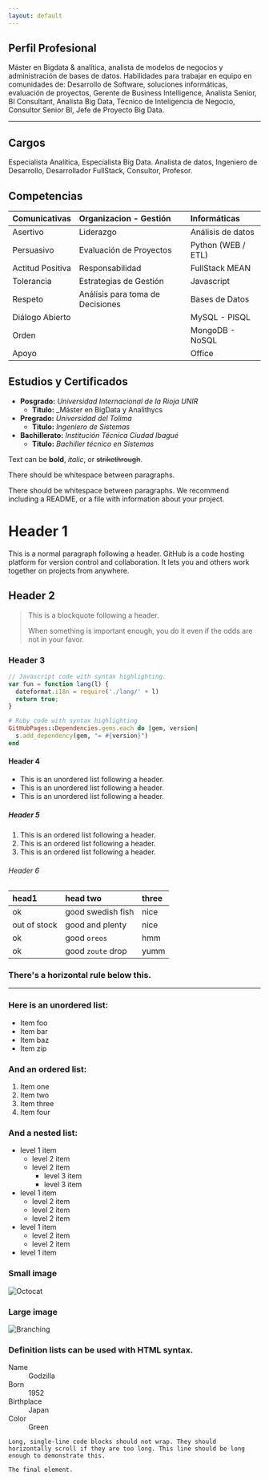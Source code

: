 ```yaml
---
layout: default
---
```

## Perfil Profesional

Máster en Bigdata & analítica, analista de modelos de negocios y administración de bases de datos. Habilidades para trabajar en equipo en comunidades de: Desarrollo de Software, soluciones informáticas, evaluación de proyectos, Gerente de Business Intelligence, Analista Senior, BI Consultant, Analista Big Data, Técnico de Inteligencia de Negocio, Consultor Senior BI, Jefe de Proyecto Big Data. 
* * *
## Cargos

Especialista Analítica, Especialista Big Data. Analista de datos, Ingeniero de
Desarrollo, Desarrollador FullStack, Consultor, Profesor.

## Competencias

| Comunicativas    | Organizacion - Gestión  | Informáticas      |
|:-----------------|:------------------------|:------------------|
| Asertivo         | Liderazgo               | Análisis de datos |
| Persuasivo       | Evaluación de Proyectos | Python (WEB / ETL)|
| Actitud Positiva | Responsabilidad         | FullStack MEAN    |
| Tolerancia       | Estrategias de Gestión  | Javascript        |
| Respeto          | Análisis para toma de Decisiones     | Bases de Datos    |
| Diálogo Abierto  |                         | MySQL - PlSQL     |
| Orden            |                         | MongoDB - NoSQL   |
| Apoyo            |                         | Office            |

## Estudios y Certificados

- **Posgrado:**     _Universidad Internacional de la Rioja UNIR_ 
  - **Titulo:**     _Máster en BigData y Analithycs
- **Pregrado:**     _Universidad del Tolima_
  - **Titulo:**     _Ingeniero de Sistemas_
- **Bachillerato:** _Institución Técnica Ciudad Ibagué_
  - **Titulo:**     _Bachiller técnico en Sistemas_

Text can be **bold**, _italic_, or ~~strikethrough~~.

<!-- [Link to another page](./another-page.html). -->

There should be whitespace between paragraphs.

There should be whitespace between paragraphs. We recommend including a README, or a file with information about your project.

# Header 1

This is a normal paragraph following a header. GitHub is a code hosting platform for version control and collaboration. It lets you and others work together on projects from anywhere.

## Header 2

> This is a blockquote following a header.
>
> When something is important enough, you do it even if the odds are not in your favor.

### Header 3

```js
// Javascript code with syntax highlighting.
var fun = function lang(l) {
  dateformat.i18n = require('./lang/' + l)
  return true;
}
```

```ruby
# Ruby code with syntax highlighting
GitHubPages::Dependencies.gems.each do |gem, version|
  s.add_dependency(gem, "= #{version}")
end
```

#### Header 4

*   This is an unordered list following a header.
*   This is an unordered list following a header.
*   This is an unordered list following a header.

##### Header 5

1.  This is an ordered list following a header.
2.  This is an ordered list following a header.
3.  This is an ordered list following a header.

###### Header 6

| head1        | head two          | three |
|:-------------|:------------------|:------|
| ok           | good swedish fish | nice  |
| out of stock | good and plenty   | nice  |
| ok           | good `oreos`      | hmm   |
| ok           | good `zoute` drop | yumm  |

### There's a horizontal rule below this.

* * *

### Here is an unordered list:

*   Item foo
*   Item bar
*   Item baz
*   Item zip

### And an ordered list:

1.  Item one
1.  Item two
1.  Item three
1.  Item four

### And a nested list:

- level 1 item
  - level 2 item
  - level 2 item
    - level 3 item
    - level 3 item
- level 1 item
  - level 2 item
  - level 2 item
  - level 2 item
- level 1 item
  - level 2 item
  - level 2 item
- level 1 item

### Small image

![Octocat](https://github.githubassets.com/images/icons/emoji/octocat.png)

### Large image

![Branching](https://guides.github.com/activities/hello-world/branching.png)


### Definition lists can be used with HTML syntax.

<dl>
<dt>Name</dt>
<dd>Godzilla</dd>
<dt>Born</dt>
<dd>1952</dd>
<dt>Birthplace</dt>
<dd>Japan</dd>
<dt>Color</dt>
<dd>Green</dd>
</dl>

```
Long, single-line code blocks should not wrap. They should horizontally scroll if they are too long. This line should be long enough to demonstrate this.
```

```
The final element.
```
